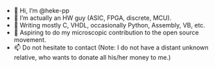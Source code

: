 - 👋 Hi, I’m @heke-pp
- 👀 I’m actually an HW guy (ASIC, FPGA, discrete, MCU).
- 🌱 Writing mostly C, VHDL, occasionally Python, Assembly, VB, etc.
- 💞️ Aspiring to do my microscopic contribution to the open source movement.
- 📫 Do not hesitate to contact (Note: I do not have a distant unknown relative, who wants to donate all his/her money to me.)

<!---
heke-pp/heke-pp is a ✨ special ✨ repository because its `README.md` (this file) appears on your GitHub profile.
You can click the Preview link to take a look at your changes.
--->
